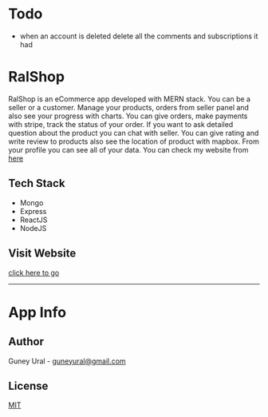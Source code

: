 # Todo
- when an account is deleted delete all the comments and subscriptions it had

# RalShop

RalShop is an eCommerce app developed with MERN stack. You can be a seller or a customer. Manage your products, orders from seller panel and also see your progress with charts. You can give orders, make payments with stripe, track the status of your order. If you want to ask detailed question about the product you can chat with seller. You can give rating and write review to products also see the location of product with mapbox. From your profile you can see all of your data.
You can check my website from [here](https://practical-carson-947785.netlify.app/)

## Tech Stack

- Mongo
- Express
- ReactJS
- NodeJS

## Visit Website
  
  [click here to go](https://practical-carson-947785.netlify.app/)
  
---

# App Info

## Author

Guney Ural - guneyural@gmail.com

## License

[MIT](https://choosealicense.com/licenses/mit/)
